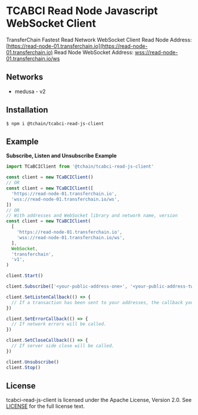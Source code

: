# TCABCI Read Node Javascript WebSocket Client

TransferChain Fastest Read Network WebSocket Client
Read Node Address: [https://read-node-01.transferchain.io](https://read-node-01.transferchain.io)
Read Node WebSocket Address: [wss://read-node-01.transferchain.io/ws](wss://read-node-01.transferchain.io/ws)

## Networks

- medusa - v2

## Installation

```shell
$ npm i @tchain/tcabci-read-js-client
```

## Example

**Subscribe, Listen and Unsubscribe Example**

```js
import TCaBCIClient from '@tchain/tcabci-read-js-client'

const client = new TCaBCIClient()
// OR
const client = new TCaBCIClient([
  'https://read-node-01.transferchain.io',
  'wss://read-node-01.transferchain.io/ws',
])
// OR
// With addresses and WebSocket library and network name, version
const client = new TCaBCIClient(
  [
    'https://read-node-01.transferchain.io',
    'wss://read-node-01.transferchain.io/ws',
  ],
  WebSocket,
  'transferchain',
  'v1',
)

client.Start()

client.Subscribe(['<your-public-address-one>', '<your-public-address-two>'])

client.SetListenCallback(() => {
  // If a transaction has been sent to your addresses, the callback you set here will be called.
})

client.SetErrorCallback(() => {
  // If network errors will be called.
})

client.SetCloseCallback(() => {
  // If server side close will be called.
})

client.Unsubscribe()
client.Stop()
```

## License

tcabci-read-js-client is licensed under the Apache License, Version 2.0. See [LICENSE](LICENSE) for the full license
text.
